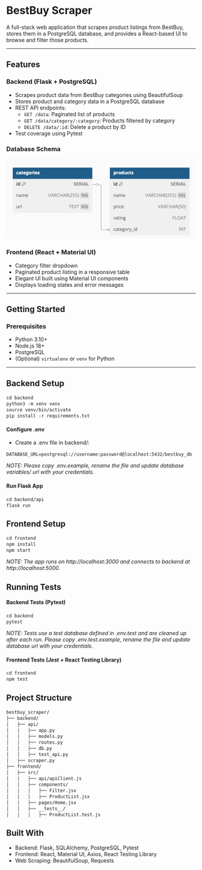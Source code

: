 # BestBuy Scraper

A full-stack web application that scrapes product listings from BestBuy, stores them in a PostgreSQL database, and provides a React-based UI to browse and filter those products.

---

## Features

### Backend (Flask + PostgreSQL)
- Scrapes product data from BestBuy categories using BeautifulSoup
- Stores product and category data in a PostgreSQL database
- REST API endpoints:
  - `GET /data`: Paginated list of products
  - `GET /data/category/:category`: Products filtered by category
  - `DELETE /data/:id`: Delete a product by ID
- Test coverage using Pytest

### Database Schema
![Database Schema](./backend/assets/bestbuy_scraper_schema.png)


### Frontend (React + Material UI)
- Category filter dropdown
- Paginated product listing in a responsive table
- Elegant UI built using Material UI components
- Displays loading states and error messages

---

## Getting Started

### Prerequisites

- Python 3.10+
- Node.js 18+
- PostgreSQL
- (Optional) `virtualenv` or `venv` for Python

---

## Backend Setup

```
cd backend
python3 -m venv venv
source venv/bin/activate
pip install -r requirements.txt
```

#### Configure .env
- Create a .env file in backend/:
```
DATABASE_URL=postgresql://username:password@localhost:5432/bestbuy_db
```
<i>NOTE: Please copy .env.example, rename the file and update database variables/ url with your credentials.</i>

#### Run Flask App
```
cd backend/api
flask run
```

## Frontend Setup
```
cd frontend
npm install
npm start
```
<i>NOTE: The app runs on http://localhost:3000 and connects to backend at http://localhost:5000.</i>

## Running Tests

#### Backend Tests (Pytest)
```
cd backend
pytest
```
<i>NOTE: Tests use a test database defined in .env.test and are cleaned up after each run. Please copy .env.test.example, rename the file and update database url with your credentials.</i>

#### Frontend Tests (Jest + React Testing Library)
```
cd frontend
npm test
```

## Project Structure
```
bestbuy_scraper/
├── backend/
│   ├── api/
│   │   ├── app.py
│   │   ├── models.py
│   │   ├── routes.py
│   │   ├── db.py
│   │   ├── test_api.py
│   ├── scraper.py
├── frontend/
│   ├── src/
│   │   ├── api/apiClient.js
│   │   ├── components/
│   │   │   ├── Filter.jsx
│   │   │   ├── ProductList.jsx
│   │   ├── pages/Home.jsx
│   │   ├── __tests__/
│   │   │   ├── ProductList.test.js
```

## Built With
- Backend: Flask, SQLAlchemy, PostgreSQL, Pytest
- Frontend: React, Material UI, Axios, React Testing Library
- Web Scraping: BeautifulSoup, Requests
